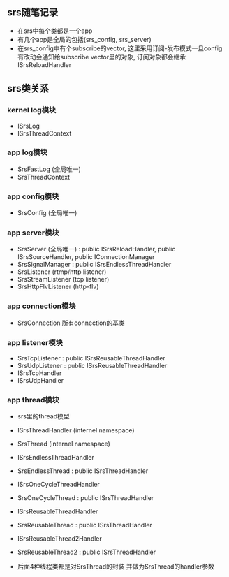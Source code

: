## srs随笔记录
- 在srs中每个类都是一个app
- 有几个app是全局的包括(srs_config, srs_server)
- 在srs_config中有个subscribe的vector, 这里采用订阅-发布模式一旦config有改动会通知给subscribe vector里的对象, 订阅对象都会继承ISrsReloadHandler


## srs类关系
### kernel log模块
- ISrsLog
- ISrsThreadContext

### app log模块
- SrsFastLog (全局唯一)
- SrsThreadContext

### app config模块
- SrsConfig (全局唯一)

### app server模块
- SrsServer (全局唯一) : public ISrsReloadHandler, public ISrsSourceHandler, public IConnectionManager
- SrsSignalManager : public ISrsEndlessThreadHandler
- SrsListener (rtmp/http listener)
- SrsStreamListener (tcp listener)
- SrsHttpFlvListener (http-flv)

### app connection模块
- SrsConnection 所有connection的基类

### app listener模块
- SrsTcpListener : public ISrsReusableThreadHandler
- SrsUdpListener : public ISrsReusableThreadHandler
- ISrsTcpHandler
- ISrsUdpHandler

### app thread模块
- srs里的thread模型
- ISrsThreadHandler (internel namespace)
- SrsThread (internel namespace)
 
- ISrsEndlessThreadHandler
- SrsEndlessThread : public ISrsThreadHandler

- ISrsOneCycleThreadHandler
- SrsOneCycleThread : public ISrsThreadHandler

- ISrsReusableThreadHandler
- SrsReusableThread : public ISrsThreadHandler

- ISrsReusableThread2Handler
- SrsReusableThread2 : public ISrsThreadHandler

- 后面4种线程类都是对SrsThread的封装 并做为SrsThread的handler参数
